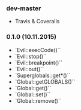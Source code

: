 ### dev-master

* Travis & Coveralls

### 0.1.0 (10.11.2015)

* `Evil::execCode()``
* `Evil::stop()``
* `Evil::breakpoint()``
* `Evil::out()``
* `Superglobals::get*()``
* `Global::getGLOBALS()``
* `Global::get()``
* `Global::set()``
* `Global::remove()``
